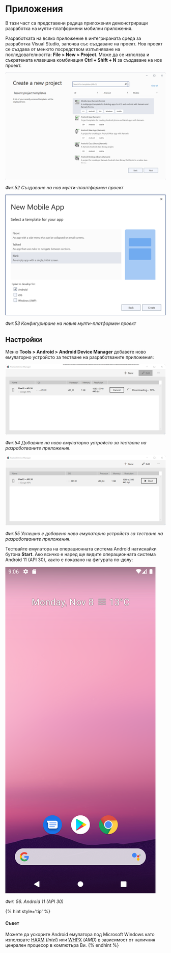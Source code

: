 # Приложения

В тази част са представени редица приложения демонстриращи разработка на мулти-платформени мобилни приложения.

Разработката на всяко приложение в интегрираната среда за разработка Visual Studio, започва със създаване на проект. Нов проект се създава от менюто посредством изпълняване на последователността: **File &gt; New &gt; Project**. Може да се използва и съкратената клавишна комбинация **Ctrl + Shift + N** за създаване на нов проект.

![](/images/52_Create_Mobile_App.png)

_Фиг.52 Създаване на нов мулти-плалтформен проект_

![](/images/53_New_Mobile_App.png)

_Фиг.53 Конфигуриране на новия мулти-платформен проект_

## Настройки

Меню **Tools &gt; Android &gt; Android Device Manager** добавете ново емулаторно устройсто за тестване на разработваните приложения:

![](/images/54_Add_Android_Device.png)

_Фиг.54 Добавяне на ново емулаторно устройсто за тестване на разработваните приложения._

![](/images/55_Android_Device_Ready.png)

_Фиг.55 Успешно е добавено ново емулаторно устройсто за тестване на разработваните приложения._

Тествайте емулатора на операционната система Android натискайки бутона **Start**. Ако всичко е наред ще видите операционната система Android 11 (API 30), както е показано на фигурата по-долу:

![](/images/56_Android_11.png)

_Фиг. 56. Android 11 (API 30)_

{% hint style='tip' %}
#### Съвет
Можете да ускорите Android емулатора под Microsoft Windows като използвате [HAXM](https://developer.android.com/studio/run/emulator-acceleration#vm-windows-haxm-intel) (_Intel_) или [WHPX](https://developer.android.com/studio/run/emulator-acceleration#vm-windows-whpx) (_AMD_) в зависимост от наличния ценрален процесор в компютъра Ви.
{% endhint %}
